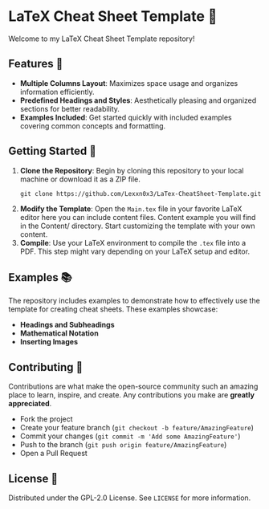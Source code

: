 
# LaTeX Cheat Sheet Template 📝

Welcome to my LaTeX Cheat Sheet Template repository! 
## Features 🌟

- **Multiple Columns Layout**: Maximizes space usage and organizes information efficiently.
- **Predefined Headings and Styles**: Aesthetically pleasing and organized sections for better readability.
- **Examples Included**: Get started quickly with included examples covering common concepts and formatting.

## Getting Started 🚀

1. **Clone the Repository**: Begin by cloning this repository to your local machine or download it as a ZIP file.
   ```
   git clone https://github.com/Lexxn0x3/LaTex-CheatSheet-Template.git
   ```
3. **Modify the Template**: Open the `Main.tex` file in your favorite LaTeX editor here you can include content files. Content example you will find in the Content/ directory. Start customizing the template with your own content.
4. **Compile**: Use your LaTeX environment to compile the `.tex` file into a PDF. This step might vary depending on your LaTeX setup and editor.

## Examples 📚

The repository includes examples to demonstrate how to effectively use the template for creating cheat sheets. These examples showcase:

- **Headings and Subheadings**
- **Mathematical Notation**
- **Inserting Images**

## Contributing 🤝

Contributions are what make the open-source community such an amazing place to learn, inspire, and create. Any contributions you make are **greatly appreciated**.

- Fork the project
- Create your feature branch (`git checkout -b feature/AmazingFeature`)
- Commit your changes (`git commit -m 'Add some AmazingFeature'`)
- Push to the branch (`git push origin feature/AmazingFeature`)
- Open a Pull Request

## License 📄

Distributed under the GPL-2.0 License. See `LICENSE` for more information.
